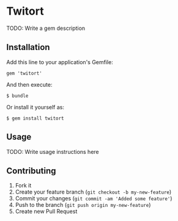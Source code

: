 # Twitort

TODO: Write a gem description

## Installation

Add this line to your application's Gemfile:

    gem 'twitort'

And then execute:

    $ bundle

Or install it yourself as:

    $ gem install twitort

## Usage

TODO: Write usage instructions here

## Contributing

1. Fork it
2. Create your feature branch (`git checkout -b my-new-feature`)
3. Commit your changes (`git commit -am 'Added some feature'`)
4. Push to the branch (`git push origin my-new-feature`)
5. Create new Pull Request
